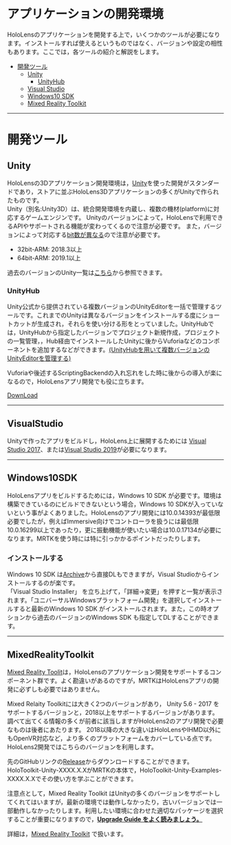 # アプリケーションの開発環境
HoloLensのアプリケーションを開発する上で，いくつかのツールが必要になります。インストールすれば使えるというものではなく、バージョンや設定の相性もあります。ここでは，各ツールの紹介と解説をします。

- [開発ツール](#開発ツール)
    - [Unity](##Unity)
        - [UnityHub](###UnityHub)
    - [Visual Studio](##VisualStudio)
    - [Windows10 SDK](##Windows10SDK)
    - [Mixed Reality Toolkit](##MixedRealityToolkit)

---
# 開発ツール
## Unity
HoloLensの3Dアプリケーション開発環境は，[Unity](https://unity3d.com/jp)を使った開発がスタンダードであり，ストアに並ぶHoloLens3Dアプリケーションの多くがUnityで作られたものです。  
Unity（別名:Unity3D）は、統合開発環境を内蔵し、複数の機材(platform)に対応するゲームエンジンです。
Unityのバージョンによって，HoloLensで利用できるAPIやサポートされる機能が変わってくるので注意が必要です。
また，バージョンによって対応する[bit数が異なる](https://blogs.unity3d.com/2019/02/26/hololens-2-is-coming-what-you-need-to-know/?utm_source=twitter&utm_medium=social&utm_campaign=community_global_announcement_2019-02-25_xr&utm_content=blog)ので注意が必要です。  

- 32bit-ARM: 2018.3以上
- 64bit-ARM: 2019.1以上

過去のバージョンのUnity一覧は[こちら](https://unity3d.com/jp/get-unity/download/archive)から参照できます。

### UnityHub
Unity公式から提供されている複数バージョンのUnityEditorを一括で管理するツールです。これまでのUnityは異なるバージョンをインストールする度にショートカットが生成され，それらを使い分ける形をとっていました。UnityHubでは，UnityHubから指定したバージョンでプロジェクト新規作成，プロジェクトの一覧管理，，Hub経由でインストールしたUnityに後からVuforiaなどのコンポーネントを追加するなどができます。[(UnityHubを用いて複数バージョンのUnityEditorを管理する)](https://qiita.com/k7a/items/ca4547725434580bc3a9)  

Vuforiaや後述するScriptingBackendの入れ忘れをした時に後からの導入が楽になるので，HoloLensアプリ開発でも役に立ちます。

[DownLoad](https://public-cdn.cloud.unity3d.com/hub/prod/UnityHubSetup.exe)

---
## VisualStudio
Unityで作ったアプリをビルドし，HoloLens上に展開するためには [Visual Studio 2017](https://visualstudio.microsoft.com/ja/downloads/?utm_medium=microsoft&utm_source=docs.microsoft.com&utm_campaign=button+cta&utm_content=download+vs2017&rr=https%3A%2F%2Fdocs.microsoft.com%2Fja-jp%2Fvisualstudio%2Finstall%2Finstall-visual-studio%3Fview%3Dvs-2017)、または[Visual Studio 2019](https://visualstudio.microsoft.com/ja/vs/preview/)が必要になります。  

---
## Windows10SDK
HoloLensアプリをビルドするためには，Windows 10 SDK が必要です。環境は構築できているのにビルドできないという場合，Windows 10 SDKが入っていないという事がよくありました。HoloLensのアプリ開発には10.0.14393が最低限必要でしたが，例えばImmersive向けでコントローラを扱うには最低限10.0.16299以上であったり，更に振動機能が使いたい場合は10.0.17134が必要になります。MRTKを使う時には特に引っかかるポイントだったりします。  

### インストールする
Windows 10 SDK は[Archive](https://developer.microsoft.com/en-us/windows/downloads/sdk-archive)から直接DLもできますが，Visual Studioからインストールするのが楽です。  
「Visual Studio Installer」 を立ち上げて，「詳細->変更」を押すと一覧が表示されます。「ユニバーサルWindowsプラットフォーム開発」を選択してインストールすると最新のWindows 10 SDK がインストールされます。また，この時オプションから過去のバージョンのWindows SDK も指定してDLすることができます。

---
## MixedRealityToolkit
[Mixed Reality Toolit](https://github.com/Microsoft/MixedRealityToolkit-Unity)は，HoloLensのアプリケーション開発をサポートするコンポーネント群です。よく勘違いがあるのですが，MRTKはHoloLensアプリの開発に必ずしも必要ではありません。

Mixed Relaity Toolkitには大きく2つのバージョンがあり，
Unity 5.6 - 2017 をサポートするバージョンと，2018以上をサポートするバージョンがあります。調べて出てくる情報の多くが前者に該当しますがHoloLens2のアプリ開発で必要なものは後者にあたります。
2018以降の大きな違いはHoloLensやIHMD以外にもOpenVR対応など，より多くのプラットフォームをカバーしている点です。HoloLens2開発ではこちらのバージョンを利用します。

先のGitHubリンクの[Release](https://github.com/Microsoft/MixedRealityToolkit-Unity/releases)からダウンロードすることができます。HoloToolkit-Unity-XXXX.X.XがMRTKの本体で，HoloToolkit-Unity-Examples-XXXX.X.Xでその使い方を学ぶことができます。

注意点として，Mixed Reality Toolkit はUnityの多くのバージョンをサポートしてくれてはいますが，最新の環境では動作しなかったり，古いバージョンでは一部動作しなかったりします。利用したい環境に合わせた適切なパッケージを選択することが重要になりますので，<b><u>Upgrade Guide をよく読みましょう。</u></b>

詳細は，[Mixed Reality Toolkit](https://github.com/tattichan/HoloLensQuestions/blob/master/vNext.markdown) で扱います。